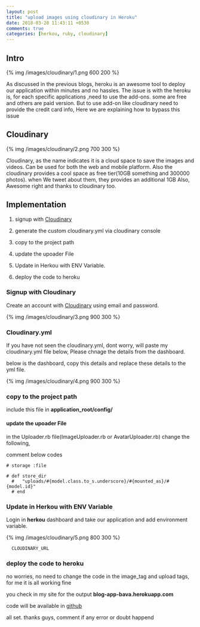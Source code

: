 ```yaml
---
layout: post
title: "upload images using cloudinary in Heroku"
date: 2018-03-28 11:43:11 +0530
comments: true
categories: [herkou, ruby, cloudinary]
---
```


## Intro

  {% img /images/cloudinary/1.png 600 200 %}

  As discussed in the previous blogs, heroku is an awesome tool to deploy our application within minutes and no hassles. The issue is with the heroku is, for each specific applications ,need to use the add-ons. some are free and others are paid version. But to use add-on like cloudinary need to provide the credit card info, Here we are explaining how to bypass this issue

## Cloudinary

  {% img /images/cloudinary/2.png 700 300 %}


Cloudinary, as the name indicates it is a cloud space to save the images and videos. Can be used for both the web and mobile platform. Also the cloudinary provides a cool space as free tier(10GB something and 300000 photos). when We tweet about them, they provides an additional 1GB Also, Awesome right and thanks to cloudinary too.

## Implementation

1. signup with [Cloudinary](https://cloudinary.com/)

2. generate the custom cloudinary.yml via cloudinary console

3. copy to the project path

4. update the upoader File

5. Update in Herkou with ENV Variable.

6. deploy the code to heroku


### Signup with Cloudinary

Create an account with [Cloudinary](https://cloudinary.com/) using email and password.

{% img /images/cloudinary/3.png 900 300 %}

### Cloudinary.yml

If you have not seen the cloudinary.yml, dont worry, will paste my cloudinary.yml file below, Please chnage the details from the dashboard.

below is the dashboard, copy this details and replace these details to the yml file.

{% img /images/cloudinary/4.png 900 300 %}

  <script src="https://gist.github.com/anoobbava/c7fd8141c0ace8ddfac514dc145a2c3e.js"></script>

### copy to the project path

include this file in **application_root/config/**

#### update the upoader File

 in the Uploader.rb file(ImageUploader.rb or AvatarUploader.rb) change the following,

comment below codes

```
# storage :file

# def store_dir
  #   "uploads/#{model.class.to_s.underscore}/#{mounted_as}/#{model.id}"
  # end
```

### Update in Herkou with ENV Variable

Login in **herkou** dashboard and take our application and add environment variable.

{% img /images/cloudinary/5.png 800 300 %}

```
  CLOUDINARY_URL
```

### deploy the code to heroku

no worries, no need to change the code in the image_tag and upload tags, for me it is all working fine

you check in my site for the output **blog-app-bava.herokuapp.com**

code will be available in [github](https://github.com/anoobbava/blog_app)

all set. thanks guys, comment if any error or doubt happend
